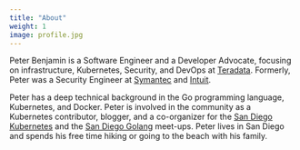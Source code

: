 ```yaml
---
title: "About"
weight: 1
image: profile.jpg
---
```


Peter Benjamin is a Software Engineer and a Developer Advocate, focusing on
infrastructure, Kubernetes, Security, and DevOps at
[Teradata](https://teradata.com). Formerly, Peter was a Security Engineer at
[Symantec](https://symantec.com) and [Intuit](https://intuit.com).

Peter has a deep technical background in the Go programming language,
Kubernetes, and Docker. Peter is involved in the community as a Kubernetes
contributor, blogger, and a co-organizer for the
[San Diego Kubernetes](https://www.meetup.com/San-Diego-Kubernetes-Meetup/) and
the [San Diego Golang](https://www.meetup.com/sdgophers/) meet-ups. Peter lives
in San Diego and spends his free time hiking or going to the beach with his
family.
